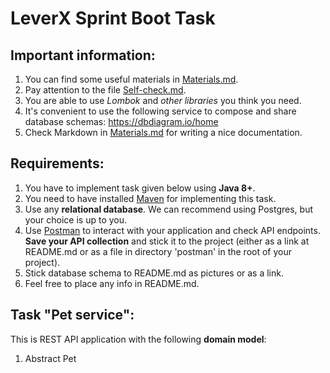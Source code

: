 <h1> LeverX Sprint Boot Task </h1>

<h2> Important information: </h2>

1. You can find some useful materials in [Materials.md](/task-3-SPRINGBOOT-PETS/materials/Materials.md). 
2. Pay attention to the file [Self-check.md](/task-3-SPRINGBOOT-PETS/Self-check.md).
3. You are able to use *Lombok* and *other libraries* you think you need.
4. It's convenient to use the following service to compose and share database schemas: https://dbdiagram.io/home
5. Check Markdown in [Materials.md](/task-3-SPRINGBOOT-PETS/materials/Materials.md) for writing a nice documentation.

<h2> Requirements: </h2>

1. You have to implement task given below using **Java 8+**.
2. You need to have installed [Maven](https://maven.apache.org/) for implementing this task.
3. Use any **relational database**. 
We can recommend using Postgres, but your choice is up to you.
4. Use [Postman](https://www.postman.com/) to interact with your application and check API endpoints. 
**Save your API collection** and stick it to the project
(either as a link at README.md or as a file in directory 'postman' in the root of your project).
4. Stick database schema to README.md as pictures or as a link.
5. Feel free to place any info in README.md. 

<h2> Task "Pet service": </h2>

This is REST API application with the following **domain model**:
1. Abstract Pet
